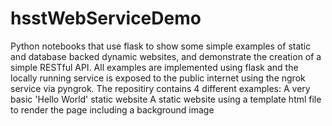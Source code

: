 # hsstWebServiceDemo
Python notebooks that use flask to show some simple examples of static and database backed dynamic websites, and demonstrate the creation  of a simple RESTful API. All examples are implemented using flask and the locally running service is exposed to the public internet using the ngrok service via pyngrok.
The repositiry contains 4 different examples:
<ln> A very basic 'Hello World' static website 
<ln> A static website using a template html file to render the page including a background image
 
